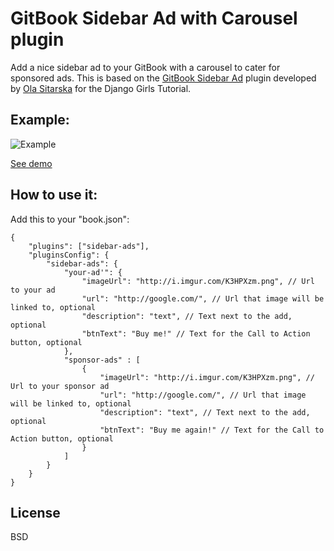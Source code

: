 # GitBook Sidebar Ad with Carousel plugin

Add a nice sidebar ad to your GitBook with a carousel to cater for sponsored ads. This is based on the [GitBook Sidebar Ad](https://www.npmjs.com/package/gitbook-plugin-sidebar-ad) plugin developed by [Ola Sitarska]() for the Django Girls Tutorial.

## Example:

![Example](http://i.imgur.com/K3HPXzm.png)

[See demo](https://tutorial.djangogirls.org/en/)

## How to use it:

Add this to your "book.json":

```
{
    "plugins": ["sidebar-ads"],
    "pluginsConfig": {
        "sidebar-ads": {
            "your-ad'": {
                "imageUrl": "http://i.imgur.com/K3HPXzm.png", // Url to your ad
                "url": "http://google.com/", // Url that image will be linked to, optional
                "description": "text", // Text next to the add, optional
                "btnText": "Buy me!" // Text for the Call to Action button, optional
            },
            "sponsor-ads" : [
                {
                    "imageUrl": "http://i.imgur.com/K3HPXzm.png", // Url to your sponsor ad
                    "url": "http://google.com/", // Url that image will be linked to, optional
                    "description": "text", // Text next to the add, optional
                    "btnText": "Buy me again!" // Text for the Call to Action button, optional
                }
            ]
        }
    }
}
```

## License

BSD
